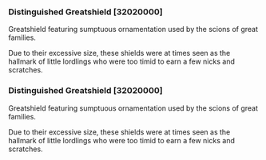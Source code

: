 ### Distinguished Greatshield [32020000]

Greatshield featuring sumptuous ornamentation used by the scions of great families.

Due to their excessive size, these shields were at times seen as the hallmark of little lordlings who were too timid to earn a few nicks and scratches.### Distinguished Greatshield [32020000]

Greatshield featuring sumptuous ornamentation used by the scions of great families.

Due to their excessive size, these shields were at times seen as the hallmark of little lordlings who were too timid to earn a few nicks and scratches.
